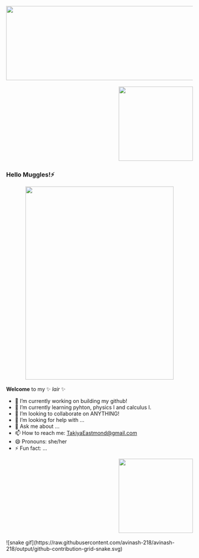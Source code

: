 <p align="center"><img src="https://user-images.githubusercontent.com/106918090/196024685-d977ecd9-1c62-4c8e-8499-9bb8b4678a08.jpg" width=1000px; height=200px; />
</p>

<p align="right"><img src="https://user-images.githubusercontent.com/106918090/196025078-37b14771-34d1-4a3f-b1eb-4356031fdf38.gif" width=200px; height=200px; />
</p>


### Hello Muggles!⚡
<p align="center"><img src="https://user-images.githubusercontent.com/106918090/196024092-7f9d4496-ed3e-4202-aeff-062a274bcb78.jpg" width=400px; height=520px; />
</p>


**Welcome** to my ✨ _lair_ ✨

- 🔭 I’m currently working on building my github!
- 🌱 I’m currently learning pyhton, physics I and calculus I.
- 👯 I’m looking to collaborate on ANYTHING!
- 🤔 I’m looking for help with ...
- 💬 Ask me about ...
- 📫 How to reach me: TakiyaEastmond@gmail.com
- 😄 Pronouns: she/her
- ⚡ Fun fact: ...







<p align="right"><img src="https://user-images.githubusercontent.com/106918090/196025078-37b14771-34d1-4a3f-b1eb-4356031fdf38.gif" width=200px; height=200px; />
</p>
![snake gif](https://raw.githubusercontent.com/avinash-218/avinash-218/output/github-contribution-grid-snake.svg)
